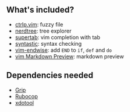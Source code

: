 ## What's included?

- [ctrlp.vim](https://github.com/kien/ctrlp.vim): fuzzy file
- [nerdtree](https://github.com/scrooloose/nerdtree): tree explorer
- [supertab](https://github.com/ervandew/supertab): vim completion with tab
- [syntastic](https://github.com/vim-syntastic/syntastic): syntax checking
- [vim-endwise](https://github.com/tpope/vim-endwise): add `END` to `if`, `def` and `do`
- [vim Markdown Preview](https://github.com/JamshedVesuna/vim-markdown-preview): markdown preview

## Dependencies needed
- [Grip](https://github.com/joeyespo/grip)
- [Rubocop](https://github.com/bbatsov/rubocop)
- [xdotool](https://github.com/jordansissel/xdotool)
